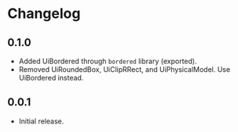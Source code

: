 # Changelog

## 0.1.0

* Added UiBordered through `bordered` library (exported).
* Removed UiRoundedBox, UiClipRRect, and UiPhysicalModel. Use UiBordered instead.

## 0.0.1

* Initial release.
